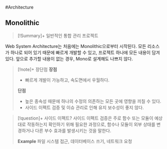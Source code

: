 #Architecture

## Monolithic
> [!Summary]+ 
> 일반적인 통합 관리 프로젝트

 Web System Architecture는 처음에는 Monolithic으로부터 시작된다. 모든 리소스가 하나로 되어 있기 때문에 빠르게 개발할 수 있고, 프로젝트 하나에 모든 내용이 담겨 있다. 앞으로 추가할 내용이 없는 경우, Mono로 설계해도 나쁘지 않다.

> [!note]+ 장단점
>   **장점**
> + 빠르게 개발이 가능하고, 속도면에서 우월하다.
> 
> **단점**
> + 높은 종속성 때문에 하나의 수정의 의존하는 모든 곳에 영향을 끼칠 수 있다.
> + 사이드 이펙트 검증 및 이슈 관리로 인해 유지 보수성이 좋지 않다.

> [!question]+ 사이드 이펙트?
> 사이드 이펙트 검증은 주로 함수 또는 모듈이 예상대로 작동하는지 확인하기 위해 필요한 과정으로, 함수나 모듈이 외부 상태를 변경하거나 다른 부수 효과를 발생시키는 것을 말한다.
> 
> **Example**
> 파일 시스템 접근, 데이터베이스 쓰기, 네트워크 요청
> 
